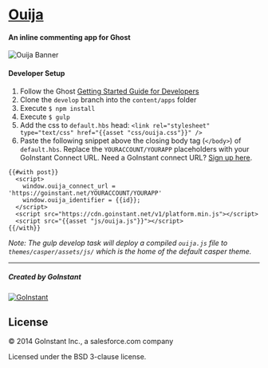 # [Ouija](http://ouija.io)
#### An inline commenting app for Ghost

![Ouija Banner](https://dl.dropboxusercontent.com/u/783535/ouija/ouija-readme.png)

#### Developer Setup

1.  Follow the Ghost [Getting Started Guide for Developers](https://github.com/TryGhost/Ghost#getting-started-guide-for-developers)
2.  Clone the `develop` branch into the `content/apps` folder
3.  Execute `$ npm install`
4.  Execute `$ gulp`
5.  Add the css to `default.hbs` head: `<link rel="stylesheet" type="text/css" href="{{asset "css/ouija.css"}}" />`
6.  Paste the following snippet above the closing body tag (`</body>`) of `default.hbs`. Replace the `YOURACCOUNT/YOURAPP` placeholders with your GoInstant Connect URL. Need a GoInstant connect URL? [Sign up here](https://goinstant.com/signup?src=ouija).

```
{{#with post}}
  <script>
    window.ouija_connect_url = 'https://goinstant.net/YOURACCOUNT/YOURAPP'
    window.ouija_identifier = {{id}};
  </script>
  <script src="https://cdn.goinstant.net/v1/platform.min.js"></script>
  <script src="{{asset "js/ouija.js"}}"></script>
{{/with}}
```

_Note: The gulp develop task will deploy a compiled `ouija.js` file to `themes/casper/assets/js/` which is the home of the default casper theme._

---

##### Created by GoInstant
[![GoInstant](http://goinstant.com/static/img/logo.png)](http://goinstant.com)

## License

&copy; 2014 GoInstant Inc., a salesforce.com company

Licensed under the BSD 3-clause license.
